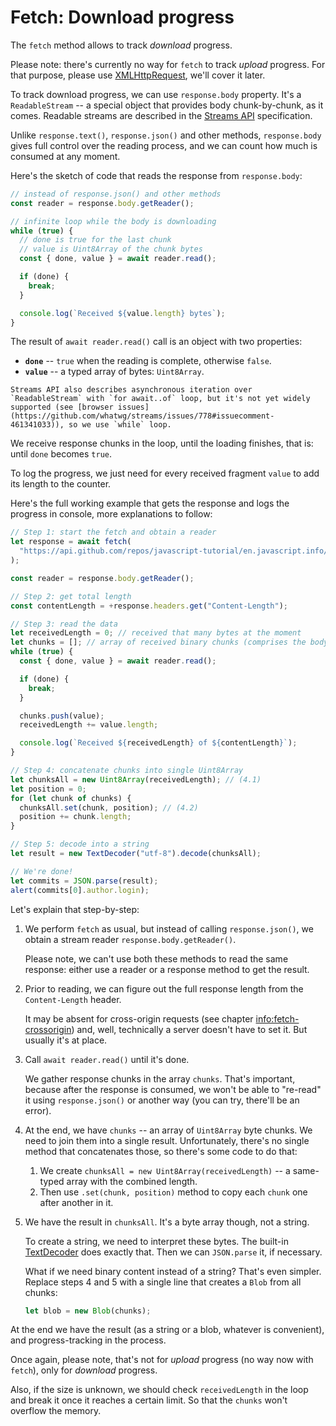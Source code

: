 # Fetch: Download progress

The `fetch` method allows to track _download_ progress.

Please note: there's currently no way for `fetch` to track _upload_ progress. For that purpose, please use [XMLHttpRequest](info:xmlhttprequest), we'll cover it later.

To track download progress, we can use `response.body` property. It's a `ReadableStream` -- a special object that provides body chunk-by-chunk, as it comes. Readable streams are described in the [Streams API](https://streams.spec.whatwg.org/#rs-class) specification.

Unlike `response.text()`, `response.json()` and other methods, `response.body` gives full control over the reading process, and we can count how much is consumed at any moment.

Here's the sketch of code that reads the response from `response.body`:

```js
// instead of response.json() and other methods
const reader = response.body.getReader();

// infinite loop while the body is downloading
while (true) {
  // done is true for the last chunk
  // value is Uint8Array of the chunk bytes
  const { done, value } = await reader.read();

  if (done) {
    break;
  }

  console.log(`Received ${value.length} bytes`);
}
```

The result of `await reader.read()` call is an object with two properties:

- **`done`** -- `true` when the reading is complete, otherwise `false`.
- **`value`** -- a typed array of bytes: `Uint8Array`.

```smart
Streams API also describes asynchronous iteration over `ReadableStream` with `for await..of` loop, but it's not yet widely supported (see [browser issues](https://github.com/whatwg/streams/issues/778#issuecomment-461341033)), so we use `while` loop.
```

We receive response chunks in the loop, until the loading finishes, that is: until `done` becomes `true`.

To log the progress, we just need for every received fragment `value` to add its length to the counter.

Here's the full working example that gets the response and logs the progress in console, more explanations to follow:

```js run async
// Step 1: start the fetch and obtain a reader
let response = await fetch(
  "https://api.github.com/repos/javascript-tutorial/en.javascript.info/commits?per_page=100"
);

const reader = response.body.getReader();

// Step 2: get total length
const contentLength = +response.headers.get("Content-Length");

// Step 3: read the data
let receivedLength = 0; // received that many bytes at the moment
let chunks = []; // array of received binary chunks (comprises the body)
while (true) {
  const { done, value } = await reader.read();

  if (done) {
    break;
  }

  chunks.push(value);
  receivedLength += value.length;

  console.log(`Received ${receivedLength} of ${contentLength}`);
}

// Step 4: concatenate chunks into single Uint8Array
let chunksAll = new Uint8Array(receivedLength); // (4.1)
let position = 0;
for (let chunk of chunks) {
  chunksAll.set(chunk, position); // (4.2)
  position += chunk.length;
}

// Step 5: decode into a string
let result = new TextDecoder("utf-8").decode(chunksAll);

// We're done!
let commits = JSON.parse(result);
alert(commits[0].author.login);
```

Let's explain that step-by-step:

1. We perform `fetch` as usual, but instead of calling `response.json()`, we obtain a stream reader `response.body.getReader()`.

   Please note, we can't use both these methods to read the same response: either use a reader or a response method to get the result.

2. Prior to reading, we can figure out the full response length from the `Content-Length` header.

   It may be absent for cross-origin requests (see chapter <info:fetch-crossorigin>) and, well, technically a server doesn't have to set it. But usually it's at place.

3. Call `await reader.read()` until it's done.

   We gather response chunks in the array `chunks`. That's important, because after the response is consumed, we won't be able to "re-read" it using `response.json()` or another way (you can try, there'll be an error).

4. At the end, we have `chunks` -- an array of `Uint8Array` byte chunks. We need to join them into a single result. Unfortunately, there's no single method that concatenates those, so there's some code to do that:
   1. We create `chunksAll = new Uint8Array(receivedLength)` -- a same-typed array with the combined length.
   2. Then use `.set(chunk, position)` method to copy each `chunk` one after another in it.
5. We have the result in `chunksAll`. It's a byte array though, not a string.

   To create a string, we need to interpret these bytes. The built-in [TextDecoder](info:text-decoder) does exactly that. Then we can `JSON.parse` it, if necessary.

   What if we need binary content instead of a string? That's even simpler. Replace steps 4 and 5 with a single line that creates a `Blob` from all chunks:

   ```js
   let blob = new Blob(chunks);
   ```

At the end we have the result (as a string or a blob, whatever is convenient), and progress-tracking in the process.

Once again, please note, that's not for _upload_ progress (no way now with `fetch`), only for _download_ progress.

Also, if the size is unknown, we should check `receivedLength` in the loop and break it once it reaches a certain limit. So that the `chunks` won't overflow the memory.
